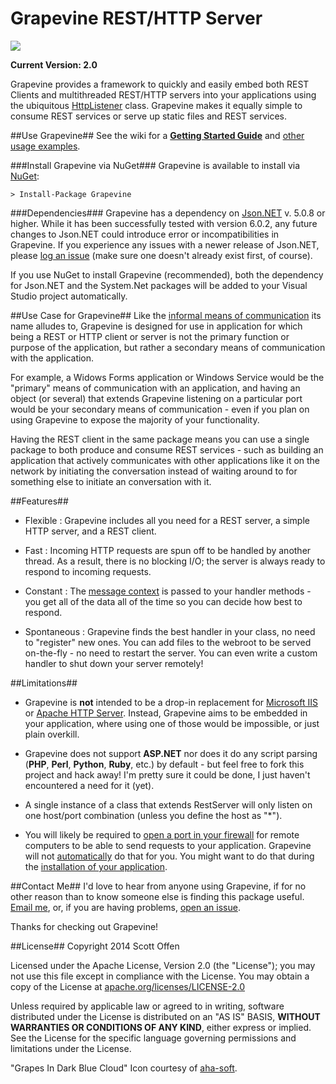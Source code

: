 Grapevine REST/HTTP Server
==========================

![](https://raw.github.com/scottoffen/Grapevine/master/grapevine.png)

**Current Version: 2.0**

Grapevine provides a framework to quickly and easily embed both REST Clients and multithreaded REST/HTTP servers into your applications using the ubiquitous [HttpListener](http://msdn.microsoft.com/en-us/library/vstudio/system.net.httplistener(v=vs.100)) class.  Grapevine makes it equally simple to consume REST services or serve up static files and REST services.

##Use Grapevine##
See the wiki for a [**Getting Started Guide**](https://github.com/scottoffen/Grapevine/wiki/Getting-Started-Guide) and [other usage examples](https://github.com/scottoffen/Grapevine/wiki/_pages).

###Install Grapevine via NuGet###
Grapevine is available to install via [NuGet](https://www.nuget.org/packages/Grapevine/):

    > Install-Package Grapevine

###Dependencies###
Grapevine has a dependency on [Json.NET](https://www.nuget.org/packages/Newtonsoft.Json/) v. 5.0.8 or higher.  While it has been successfully tested with version 6.0.2, any future changes to Json.NET could introduce error or incompatibilities in Grapevine.  If you experience any issues with a newer release of Json.NET, please [log an issue](https://github.com/scottoffen/Grapevine/issues?state=open) (make sure one doesn't already exist first, of course).

If you use NuGet to install Grapevine (recommended), both the dependency for Json.NET and the System.Net packages will be added to your Visual Studio project automatically.

##Use Case for Grapevine##
Like the [informal means of communication](http://en.wikipedia.org/wiki/Grapevine_(gossip)) its name alludes to, Grapevine is designed for use in application for which being a REST or HTTP client or server is not the primary function or purpose of the application, but rather a secondary means of communication with the application.

For example, a Widows Forms application or Windows Service would be the "primary" means of communication with an application, and having an object (or several) that extends Grapevine listening on a particular port would be your secondary means of communication - even if you plan on using Grapevine to expose the majority of your functionality.

Having the REST client in the same package means you can use a single package to both produce and consume REST services - such as building an application that actively communicates with other applications like it on the network by initiating the conversation instead of waiting around to for something else to initiate an conversation with it.

##Features##
- Flexible : Grapevine includes all you need for a REST server, a simple HTTP server, and a REST client.

- Fast : Incoming HTTP requests are spun off to be handled by another thread.  As a result, there is no blocking I/O; the server is always ready to respond to incoming requests.

- Constant : The [message context](http://msdn.microsoft.com/en-us/library/vstudio/system.net.httplistenercontext(v=vs.110).aspx) is passed to your handler methods - you get all of the data all of the time so you can decide how best to respond.

- Spontaneous : Grapevine finds the best handler in your class, no need to "register" new ones.  You can add files to the webroot to be served on-the-fly - no need to restart the server.  You can even write a custom handler to shut down your server remotely!

##Limitations##
- Grapevine is **not** intended to be a drop-in replacement for [Microsoft IIS](http://www.iis.net/) or [Apache HTTP Server](http://httpd.apache.org/).  Instead, Grapevine aims to be embedded in your application, where using one of those would be impossible, or just plain overkill.

- Grapevine does not support **ASP.NET** nor does it do any script parsing (**PHP**, **Perl**, **Python**, **Ruby**, etc.) by default - but feel free to fork this project and hack away! I'm pretty sure it could be done, I just haven't encountered a need for it (yet).

- A single instance of a class that extends RestServer will only listen on one host/port combination (unless you define the host as "*").

- You will likely be required to [open a port in your firewall](http://www.lmgtfy.com/?q=how+to+open+a+port+on+windows) for remote computers to be able to send requests to your application. Grapevine will not [automatically](http://msdn.microsoft.com/en-us/library/aa366418%28VS.85%29.aspx) do that for you.  You might want to do that during the [installation of your application](http://www.codeproject.com/Articles/14906/Open-Windows-Firewall-During-Installation).

##Contact Me##
I'd love to hear from anyone using Grapevine, if for no other reason than to know someone else is finding this package useful.  [Email me](mailto:github@scottoffen.com), or, if you are having problems, [open an issue](https://github.com/scottoffen/Grapevine/issues).

Thanks for checking out Grapevine! 

##License##
Copyright 2014 Scott Offen

Licensed under the Apache License, Version 2.0 (the "License"); you may not use this file except in compliance with the License. You may obtain a copy of the License at [apache.org/licenses/LICENSE-2.0](http://www.apache.org/licenses/LICENSE-2.0)

Unless required by applicable law or agreed to in writing, software distributed under the License is distributed on an "AS IS" BASIS, **WITHOUT WARRANTIES OR CONDITIONS OF ANY KIND**, either express or implied. See the License for the specific language governing permissions and
limitations under the License.

"Grapes In Dark Blue Cloud" Icon courtesy of [aha-soft](http://www.aha-soft.com/free-icons/free-dark-blue-cloud-icons/).
